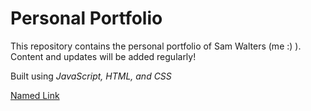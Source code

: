 # Personal Portfolio #

This repository contains the personal portfolio of Sam Walters (me :) ). Content and updates will be added regularly! 

Built using *JavaScript, HTML, and CSS* 

[Named Link](https://sam-walters93.github.io/Portfolio/ "Portfolio")
